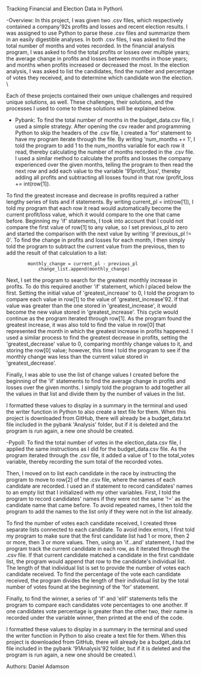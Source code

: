  Tracking Financial and Election Data in Python\

-Overview:
In this project, I was given two .csv files, which respectively contained a company\'92s profits and losses and recent election results. I was assigned to use Python to parse these .csv files and summarize them in an easily digestible analyses. In both .csv files, I was asked to find the total number of months and votes recorded. In the financial analysis program, I was asked to find the total profits or losses over multiple years; the average change in profits and losses between months in those years; and months when profits increased or decreased the most. In the election analysis, I was asked to list the candidates, find the number and percentage of votes they received, and to determine which candidate won the election. \

Each of these projects contained their own unique challenges and required unique solutions, as well. These challenges, their solutions, and the processes I used to come to these solutions will be explained below.


- Pybank:
To find the total number of months in the budget_data.csv file, I used a simple strategy. After opening the csv reader and programming Python to skip the headers of the .csv file, I created a 'for' statement to have my program iterate through the file. By writing 'num_months += 1', I told the program to add 1 to the num_months variable for each row it read, thereby calculating the number of months recorded in the .csv file. I used a similar method to calculate the profits and losses the company experienced over the given months, telling the program to then read the next row and add each value to the variable '91profit_loss', thereby adding all profits and subtracting all losses found in that row (profit_loss += int(row[1]).

To find the greatest increase and decrease in profits required a rather lengthy series of lists and if statements. By writing current_pl = int(row[1]), I told my program that each row it read would automatically become the current profit/loss value, which it would compare to the one that came before. Beginning my 'if' statements, I took into account that I could not compare the first value of row[1] to any value, so I set previous_pl to zero and started the comparison with the next value by writing 'if previous_pl != 0\'. To find the change in profits and losses for each month, I then simply told the program to subtract the current value from the previous, then to add the result of that calculation to a list:
			
			monthly_change = current_pl - previous_pl
            	change_list.append(monthly_change)


Next, I set the program to search for the greatest monthly increase in profits. To do this required another 'if' statement, which I placed below the first. Setting the initial value of 'greatest_increase' to 0, I told the program to compare each value in row[1] to the value of 'greatest_increase\'92. If that value was greater than the one stored in 'greatest_increase', it would become the new value stored in 'greatest_increase'. This cycle would continue as the program iterated through row[1]. As the program found the greatest increase, it was also told to find the value in row[0] that represented the month in which the greatest increase in profits happened. I used a similar process to find the greatest decrease in profits, setting the 'greatest_decrease' value to 0, comparing monthly change values to it, and storing the row[0] value; however, this time I told the program to see if the monthly change was less than the current value stored in 'greatest_decrease'.

Finally, I was able to use the list of change values I created before the beginning of the 'if' statements to find the average change in profits and losses over the given months. I simply told the program to add together all the values in that list and divide them by the number of values in the list.

I formatted these values to display in a summary in the terminal and used the writer function in Python to also create a text file for them. When this project is downloaded from GitHub, there will already be a budget_data.txt file included in the pybank 'Analysis' folder, but if it is deleted and the program is run again, a new one should be created.


-Pypoll:
To find the total number of votes in the election_data.csv file, I applied the same instructions as I did for the budget_data.csv file. As the program iterated through the .csv file, it added a value of 1 to the total_votes variable, thereby recording the sum total of the recorded votes.

Then, I moved on to list each candidate in the race by instructing the program to move to row[2] of the .csv file, where the names of each candidate are recorded. I used an if statement to record candidates' names to an empty list that I initialized with my other variables. First, I told the program to record candidates' names if they were not the same '!=' as the candidate name that came before. To avoid repeated names, I then told the program to add the names to the list only if they were not in the list already.

To find the number of votes each candidate received, I created three separate lists connected to each candidate. To avoid index errors, I first told my program to make sure that the first candidate list had 1 or more, then 2 or more, then 3 or more values. Then, using an 'if...and' statement, I had the program track the current candidate in each row, as it iterated through the .csv file. If that current candidate matched a candidate in the first candidate list, the program would append that row to the candidate's individual list. The length of that individual list is set to provide the number of votes each candidate received. To find the percentage of the vote each candidate received, the program divides the length of their individual list by the total number of votes found at the beginning of the 'for' statement.

Finally, to find the winner, a series of 'if' and 'elif' statements tells the program to compare each candidates vote percentages to one another. If one candidates vote percentage is greater than the other two, their name is recorded under the variable winner, then printed at the end of the code.

I formatted these values to display in a summary in the terminal and used the writer function in Python to also create a text file for them. When this project is downloaded from GitHub, there will already be a budget_data.txt file included in the pybank \'91Analysis\'92 folder, but if it is deleted and the program is run again, a new one should be created.\


Authors: 
Daniel Adamson
